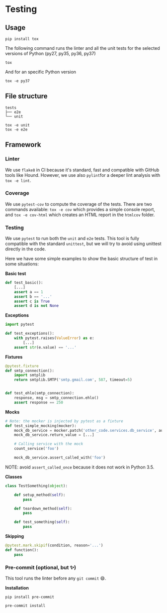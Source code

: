 # Testing

## Usage

```
pip install tox
```

The following command runs the linter and all the unit tests for the selected versions of Python (py27, py35, py36, py37)

```
tox
```

And for an specific Python version

```
tox -e py37
```

## File structure

```
tests
├── e2e
└── unit
```

```
tox -e unit
tox -e e2e
```

## Framework

### Linter

We use `flake8` in CI because it's standard, fast and compatible with GitHub tools like Hound. However, we use also `pylint`for a deeper lint analysis with `tox -e lint`.

### Coverage

We use `pytest-cov` to compute the coverage of the tests. There are two commands available: `tox -e cov` which provides a simple console report, and `tox -e cov-html` which creates an HTML report in the `htmlcov` folder.

### Testing

We use `pytest` to run both the `unit` and `e2e` tests. This tool is fully compatible with the standard `unittest`, but we will try to avoid using unittest directly in the code.

Here we have some simple examples to show the basic structure of test in some situations:

**Basic test**

```py
def test_basic():
    [...]
    assert a == 1
    assert b == '...'
    assert c is True
    assert d is not None
```

**Exceptions**

```py
import pytest

def test_exceptions():
    with pytest.raises(ValueError) as e:
        [...]
    assert str(e.value) == '...'
```

**Fixtures**

```py
@pytest.fixture
def smtp_connection():
    import smtplib
    return smtplib.SMTP('smtp.gmail.com', 587, timeout=5)


def test_ehlo(smtp_connection):
    response, msg = smtp_connection.ehlo()
    assert response == 250
```

**Mocks**

```py
# Note: the mocker is injected by pytest as a fixture
def test_simple_mocking(mocker):
    mock_db_service = mocker.patch('other_code.services.db_service', autospec=True)
    mock_db_service.return_value = [...]

    # Calling service with the mock
    count_service('foo')

    mock_db_service.assert_called_with('foo')
```

NOTE: avoid `assert_called_once` because it does not work in Python 3.5.

**Classes**

```py
class TestSomething(object):

    def setup_method(self):
        pass

    def teardown_method(self):
        pass

    def test_something(self):
        pass
```

**Skipping**

```py
@pytest.mark.skipif(condition, reason='...')
def function():
    pass
```

### Pre-commit (optional, but :sparkles:)

This tool runs the linter before any `git commit` :smile:.

**Installation**

```
pip install pre-commit
```

```
pre-commit install
```

